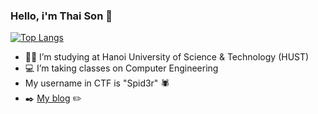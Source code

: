 ### Hello, i'm Thai Son :wave: 

[![Top Langs](https://github-readme-stats.vercel.app/api/top-langs/?username=anuraghazra&layout=compact&theme=tokyonight)](https://github.com/iamironman1233/github-readme-stats)
- :student: I’m studying at Hanoi University of Science & Technology (HUST) 
- :computer: I’m taking classes on Computer Engineering 
- My username in CTF is "Spid3r" :spider:
- :black_nib: [My blog](https://iamironman1233.github.io/) :pencil2:
